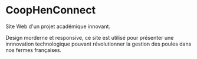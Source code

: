 # CoopHenConnect

Site Web d'un projet académique innovant.

Design morderne et responsive, ce site est utilisé pour présenter une innnovation technologique pouvant révolutionner la gestion des poules dans nos fermes françaises.
